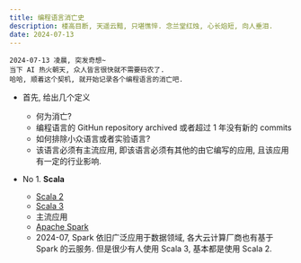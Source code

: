 ```yaml
---
title: 编程语言消亡史
description: 楼高目断, 天遥云黯, 只堪憔悴. 念兰堂红烛, 心长焰短, 向人垂泪.
date: 2024-07-13
---
```


```
2024-07-13 凌晨, 突发奇想~
当下 AI 热火朝天, 众人皆言很快就不需要码农了.
哈哈, 顺着这个契机, 就开始记录各个编程语言的消亡吧.
```

- 首先, 给出几个定义
  - 何为消亡?
  - 编程语言的 GitHun repository archived
    或者超过 1 年没有新的 commits
  - 如何排除小众语言或者实验语言?
  - 该语言必须有主流应用, 即该语言必须有其他的由它编写的应用,
    且该应用有一定的行业影响.

- No 1. __Scala__
  - [Scala 2](https://github.com/scala/scala)
  - [Scala 3](https://github.com/scala/scala3)
  - 主流应用
  - [Apache Spark](https://github.com/apache/spark)
  - 2024-07, Spark 依旧广泛应用于数据领域,
    各大云计算厂商也有基于 Spark 的云服务.
    但是很少有人使用 Scala 3, 基本都是使用 Scala 2.
